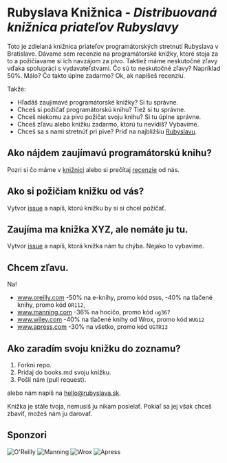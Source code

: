 Rubyslava Knižnica - *Distribuovaná knižnica priateľov Rubyslavy*
==================================================================

Toto je zdielaná knižnica priateľov programátorských stretnutí Rubyslava v Bratislave. Dávame sem recenzie
na programátorské knižky, ktoré stoja za to a požičiavame si ich navzájom za pivo. Taktiež máme neskutočné
zľavy vďaka spolupráci s vydavateľstvami. Čo sú to neskutočné zľavy? Napríklad 50%. Málo? Čo takto úplne zadarmo?
Ok, ak napíšeš recenziu.

Takže:

* Hľadáš zaujímavé programátorské knižky? Si tu správne.
* Chceš si požičať programátorskú knihu? Tiež si tu správne.
* Chceš niekomu za pivo požičat svoju knihu? Si tu úplne správne.
* Chceš zľavu alebo knižku zadarmo, ktorú tu nevidíš? Vybavíme.
* Chceš sa s nami stretnúť pri pive? Príď na najbližšiu [Rubyslavu](www.rubyslava.sk).


Ako nájdem zaujímavú programátorskú knihu?
------------------------------------------

Pozri si čo máme v [knižnici](/books.md) alebo si prečítaj [recenzie](/reviews) od nás.


Ako si požičiam knižku od vás?
------------------------------

Vytvor [issue](/issues) a napíš, ktorú knižku by si si chcel požičať.


Zaujíma ma knižka XYZ, ale nemáte ju tu.
-----------------------------------------

Vytvor [issue](/issues) a napíš, ktorá knižka nám tu chýba. Nejako to vybavíme.


Chcem zľavu.
------------

Na!

* www.oreilly.com -50% na e-knihy, promo kód `DSUG`, -40% na tlačené knihy, promo kód `OR112`,
* www.manning.com -36% na hocičo, promo kód `ug367`
* www.wiley.com -40% na tlačené knihy od Wrox, promo kód `WUG12`
* www.apress.com -30% na všetko, promo kód `UGTR13`

Ako zaradím svoju knižku do zoznamu?
------------------------------------

1. Forkni repo.
2. Pridaj do books.md svoju knižku.
3. Pošli nám (pull request).

alebo nám napíš na hello@rubyslava.sk.


Knižka je stále tvoja, nemusíš ju nikam posielať. Pokiaľ sa jej však chceš zbaviť, možeš nám ju darovať.


Sponzori
--------

![O'Reilly](statics/oreilly.gif)
![Manning](statics/manning.jpg) 
![Wrox](statics/wrox.gif) 
![Apress](statics/apress.gif)
